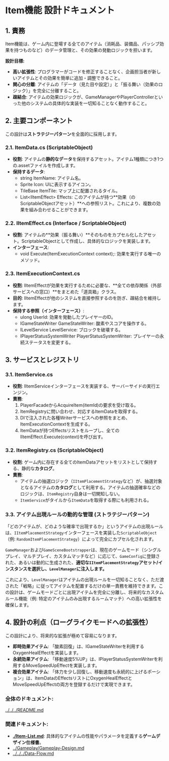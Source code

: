 # **Item機能 設計ドキュメント**

## **1\. 責務**

Item機能は、ゲーム内に登場する全てのアイテム（消耗品、装備品、パッシブ効果を持つものなど）のデータ管理と、その効果の発動ロジックを担います。

**設計目標:**

* **高い拡張性**: プログラマーがコードを修正することなく、企画担当者が新しいアイテムとその効果を簡単に追加・調整できること。  
* **関心の分離**: アイテムの「データ（見た目や設定）」と「振る舞い（効果のロジック）」を完全に分離すること。  
* **疎結合**: アイテムの効果ロジックが、GameManagerやPlayerControllerといった他のシステムの具体的な実装を一切知ることなく動作すること。

## **2\. 主要コンポーネント**

この設計は**ストラテジーパターン**を全面的に採用します。

### **2.1. ItemData.cs (ScriptableObject)**

* **役割**: アイテムの**静的なデータ**を保持するアセット。アイテム1種類につき1つの.assetファイルを作成します。  
* **保持するデータ**:  
  * string ItemName: アイテム名。  
  * Sprite Icon: UIに表示するアイコン。  
  * TileBase ItemTile: マップ上に配置されるタイル。  
  * List\<IItemEffect\> Effects: このアイテムが持つ\*\*効果（のScriptableObjectアセット）\*\*への参照リスト。これにより、複数の効果を組み合わせることができます。

### **2.2. IItemEffect.cs (Interface / ScriptableObject)**

* **役割**: アイテムの\*\*効果（振る舞い）\*\*そのものをカプセル化したアセット。ScriptableObjectとして作成し、具体的なロジックを実装します。  
* **インターフェース**:  
  * void Execute(ItemExecutionContext context);: 効果を実行する唯一のメソッド。

### **2.3. ItemExecutionContext.cs**

* **役割**: IItemEffectが効果を実行するために必要な、\*\*全ての依存関係（外部サービスへの窓口）\*\*をまとめた「道具箱」クラス。  
* **目的**: IItemEffectが他のシステムを直接参照するのを防ぎ、疎結合を維持します。  
* **保持する参照（インターフェース）**:  
  * ulong UserId: 効果を発動したプレイヤーのID。  
  * IGameStateWriter GameStateWriter: 酸素やスコアを操作する。  
  * ILevelService LevelService: ブロックを破壊する。  
  * IPlayerStatusSystemWriter PlayerStatusSystemWriter: プレイヤーの永続ステータスを変更する。

## **3\. サービスとレジストリ**

### **3.1. ItemService.cs**

* **役割**: IItemServiceインターフェースを実装する、サーバーサイドの実行エンジン。  
* **責務**:  
  1. PlayerFacadeからAcquireItem(itemId)の要求を受け取る。  
  2. ItemRegistryに問い合わせ、対応するItemDataを取得する。  
  3. DIで注入された各種Writerサービスへの参照をまとめ、ItemExecutionContextを生成する。  
  4. ItemDataが持つEffectsリストをループし、全てのIItemEffect.Execute(context)を呼び出す。

### **3.2. ItemRegistry.cs (ScriptableObject)**

*   **役割**: ゲーム内に存在する全てのItemDataアセットをリストとして保持する、静的な**カタログ**。
*   **責務**:
    *   アイテムの抽選ロジック（`IItemPlacementStrategy`など）が、抽選対象となるアイテムの**カタログ**として利用する。アイテムの抽選確率などのロジックは、`ItemRegistry`自身は一切関知しない。
    *   `ItemService`がタイルから`ItemData`を取得する際にも利用される。

### **3.3. アイテム出現ルールの動的な管理 (ストラテジーパターン)**

「どのアイテムが、どのような確率で出現するか」というアイテムの出現ルールは、`IItemPlacementStrategy`インターフェースを実装した`ScriptableObject`（例: `RandomItemPlacementStrategy`）によって完全にカプセル化されます。

`GameManager`および`GameSceneBootstrapper`は、現在のゲームモード（シングルプレイ、マルチプレイ、カスタムマッチなど）に応じて、`GameConfig`に登録された、あるいは動的に生成された、**適切な`IItemPlacementStrategy`アセット/インスタンスを選択し、`LevelManager`に注入します。**

これにより、`LevelManager`はアイテムの出現ルールを一切知ることなく、ただ渡された「戦略」に従ってアイテムを配置するだけの単一責務を維持できます。この設計は、ゲームモードごとに出現アイテムを完全に分離し、将来的なカスタムルール機能（例: 特定のアイテムのみ出現するルームマッチ）への高い拡張性を確保します。

## **4\. 設計の利点（ローグライクモードへの拡張性）**

この設計により、将来的な拡張が極めて容易になります。

* **即時効果アイテム**: 「酸素回復」は、IGameStateWriterを利用するOxygenHealEffectを実装します。  
* **永続効果アイテム**: 「移動速度5%UP」は、IPlayerStatusSystemWriterを利用するMoveSpeedUpEffectを実装します。  
* **複合効果アイテム**: 「体力を少し回復し、移動速度も永続的に上げるポーション」は、ItemDataのEffectsリストにOxygenHealEffectとMoveSpeedUpEffectの両方を登録するだけで実現できます。

### **全体のドキュメント:**　
[../../../README.md](../../../README.md)
### **関連ドキュメント:**
* **[./Item-List.md](./Item-List.md)**: 具体的なアイテムの性能やパラメータを定義する**ゲームデザイン仕様書**。
* [../Gameplay/Gameplay-Design.md](../Gameplay/Gameplay-Design.md)  
* [../../../Data-Flow.md](../../../Data-Flow.md)